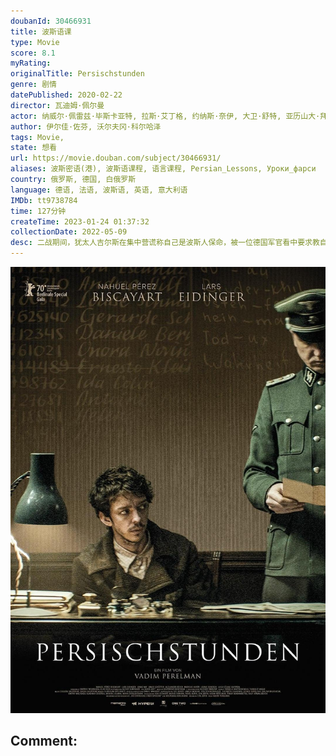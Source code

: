```yaml
---
doubanId: 30466931
title: 波斯语课
type: Movie
score: 8.1
myRating: 
originalTitle: Persischstunden
genre: 剧情
datePublished: 2020-02-22
director: 瓦迪姆·佩尔曼
actor: 纳威尔·佩雷兹·毕斯卡亚特, 拉斯·艾丁格, 约纳斯·奈伊, 大卫·舒特, 亚历山大·拜尔, 安德里亚斯·霍佛尔, 莉奥妮·贝尼希, 朱塞佩·希拉奇, 安托尼·查隆, 菲利克斯·冯·布雷多, 帕斯卡尔·艾尔索, 马库斯·卡尔文, 索菲亚·格谢维奇
author: 伊尔佳·佐芬, 沃尔夫冈·科尔哈泽
tags: Movie, 
state: 想看
url: https://movie.douban.com/subject/30466931/
aliases: 波斯密语(港), 波斯语课程, 语言课程, Persian_Lessons, Уроки_фарси
country: 俄罗斯, 德国, 白俄罗斯
language: 德语, 法语, 波斯语, 英语, 意大利语
IMDb: tt9738784
time: 127分钟
createTime: 2023-01-24 01:37:32
collectionDate: 2022-05-09
desc: 二战期间，犹太人吉尔斯在集中营谎称自己是波斯人保命，被一位德国军官看中要求教自己波斯语。对波斯语完全不懂的吉尔斯只能凭空编出一门语言，他开始用集中营中关押的犹太人的名字作为词根，编造出上千个“波斯语”...
---
```


![image](assets/p2588101332.jpg)

Comment: 
---

